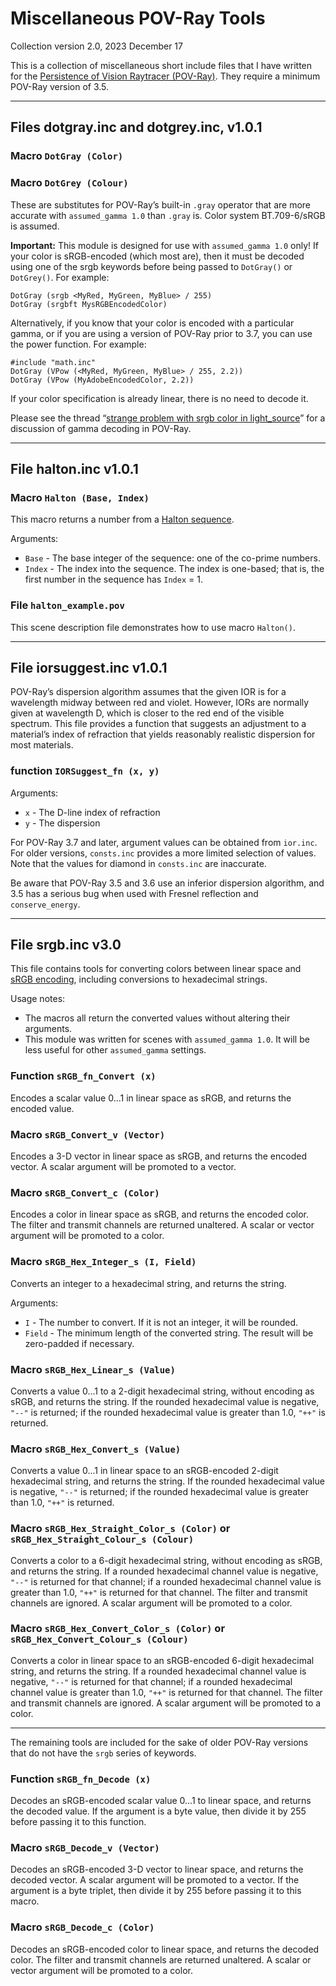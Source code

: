# Miscellaneous POV-Ray Tools

Collection version 2.0, 2023 December 17

This is a collection of miscellaneous short include files that I have written for the [Persistence of Vision Raytracer (POV-Ray)](https://www.povray.org/). They require a minimum POV-Ray version of 3.5.

----------------------------------------

## Files dotgray.inc and dotgrey.inc, v1.0.1

### Macro `DotGray (Color)`

### Macro `DotGrey (Colour)`

These are substitutes for POV-Ray’s built-in `.gray` operator that are more accurate with `assumed_gamma 1.0` than `.gray` is. Color system BT.709-6/sRGB is assumed.

**Important:** This module is designed for use with `assumed_gamma 1.0` only! If your color is sRGB-encoded (which most are), then it must be decoded using one of the srgb keywords before being passed to `DotGray()` or `DotGrey()`. For example:

    DotGray (srgb <MyRed, MyGreen, MyBlue> / 255)
    DotGray (srgbft MysRGBEncodedColor)

Alternatively, if you know that your color is encoded with a particular gamma, or if you are using a version of POV-Ray prior to 3.7, you can use the power function. For example:

    #include "math.inc"
    DotGray (VPow (<MyRed, MyGreen, MyBlue> / 255, 2.2))
    DotGray (VPow (MyAdobeEncodedColor, 2.2))

If your color specification is already linear, there is no need to decode it.

Please see the thread “[strange problem with srgb color in light_source](https://news.povray.org/povray.general/thread/%3Cweb.60649d9bb9b7dccdd98418916e066e29%40news.povray.org%3E/)” for a discussion of gamma decoding in POV-Ray.

----------------------------------------

## File halton.inc v1.0.1

### Macro `Halton (Base, Index)`

This macro returns a number from a [Halton sequence](https://en.wikipedia.org/wiki/Halton_sequence).

Arguments:

* `Base` - The base integer of the sequence: one of the co-prime numbers.
* `Index` - The index into the sequence. The index is one-based; that is, the first number in the sequence has `Index` = 1.

### File `halton_example.pov`

This scene description file demonstrates how to use macro `Halton()`.

----------------------------------------

## File iorsuggest.inc v1.0.1

POV-Ray’s dispersion algorithm assumes that the given IOR is for a wavelength midway between red and violet. However, IORs are normally given at wavelength D, which is closer to the red end of the visible spectrum. This file provides a function that suggests an adjustment to a material’s index of refraction that yields reasonably realistic dispersion for most materials.

### function `IORSuggest_fn (x, y)`

Arguments:

* `x` - The D-line index of refraction
* `y` - The dispersion

For POV-Ray 3.7 and later, argument values can be obtained from `ior.inc`. For older versions, `consts.inc` provides a more limited selection of values. Note that the values for diamond in `consts.inc` are inaccurate.

Be aware that POV-Ray 3.5 and 3.6 use an inferior dispersion algorithm, and 3.5 has a serious bug when used with Fresnel reflection and `conserve_energy`.

----------------------------------------

## File srgb.inc v3.0

This file contains tools for converting colors between linear space and [sRGB encoding](https://en.wikipedia.org/wiki/SRGB#Transfer_function_%28%22gamma%22%29), including conversions to hexadecimal strings.

Usage notes:

* The macros all return the converted values without altering their arguments.
* This module was written for scenes with `assumed_gamma 1.0`. It will be less useful for other `assumed_gamma` settings.

### Function `sRGB_fn_Convert (x)`

Encodes a scalar value 0...1 in linear space as sRGB, and returns the encoded value.

### Macro `sRGB_Convert_v (Vector)`

Encodes a 3-D vector in linear space as sRGB, and returns the encoded vector. A scalar argument will be promoted to a vector.

### Macro `sRGB_Convert_c (Color)`

Encodes a color in linear space as sRGB, and returns the encoded color. The filter and transmit channels are returned unaltered. A scalar or vector argument will be promoted to a color.

### Macro `sRGB_Hex_Integer_s (I, Field)`

Converts an integer to a hexadecimal string, and returns the string.

Arguments:

* `I` - The number to convert. If it is not an integer, it will be rounded.
* `Field` - The minimum length of the converted string. The result will be zero-padded if necessary.

### Macro `sRGB_Hex_Linear_s (Value)`

Converts a value 0...1 to a 2-digit hexadecimal string, without encoding as sRGB, and returns the string. If the rounded hexadecimal value is negative, `"--"` is returned; if the rounded hexadecimal value is greater than 1.0, `"++"` is returned.

### Macro `sRGB_Hex_Convert_s (Value)`

Converts a value 0...1 in linear space to an sRGB-encoded 2-digit hexadecimal string, and returns the string. If the rounded hexadecimal value is negative, `"--"` is returned; if the rounded hexadecimal value is greater than 1.0, `"++"` is returned.

### Macro `sRGB_Hex_Straight_Color_s (Color)` or `sRGB_Hex_Straight_Colour_s (Colour)`

Converts a color to a 6-digit hexadecimal string, without encoding as sRGB, and returns the string. If a rounded hexadecimal channel value is negative, `"--"` is returned for that channel; if a rounded hexadecimal channel value is greater than 1.0, `"++"` is returned for that channel. The filter and transmit channels are ignored. A scalar argument will be promoted to a color.

### Macro `sRGB_Hex_Convert_Color_s (Color)` or `sRGB_Hex_Convert_Colour_s (Colour)`

Converts a color in linear space to an sRGB-encoded 6-digit hexadecimal string, and returns the string. If a rounded hexadecimal channel value is negative, `"--"` is returned for that channel; if a rounded hexadecimal channel value is greater than 1.0, `"++"` is returned for that channel. The filter and transmit channels are ignored. A scalar argument will be promoted to a color.

---

The remaining tools are included for the sake of older POV-Ray versions that do not have the `srgb` series of keywords.

### Function `sRGB_fn_Decode (x)`

Decodes an sRGB-encoded scalar value 0...1 to linear space, and returns the decoded value. If the argument is a byte value, then divide it by 255 before passing it to this function.

### Macro `sRGB_Decode_v (Vector)`

Decodes an sRGB-encoded 3-D vector to linear space, and returns the decoded vector. A scalar argument will be promoted to a vector. If the argument is a byte triplet, then divide it by 255 before passing it to this macro.

### Macro `sRGB_Decode_c (Color)`

Decodes an sRGB-encoded color to linear space, and returns the decoded color. The filter and transmit channels are returned unaltered. A scalar or vector argument will be promoted to a color.

